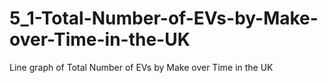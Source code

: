 # 5_1-Total-Number-of-EVs-by-Make-over-Time-in-the-UK
Line graph of Total Number of EVs by Make over Time in the UK
